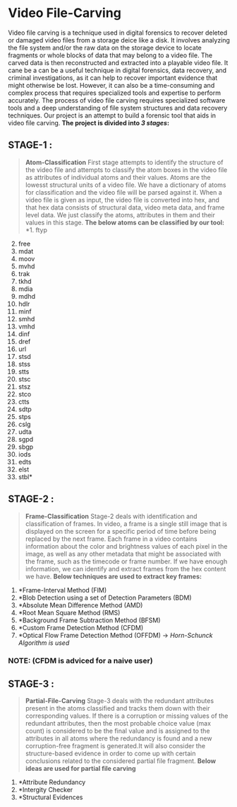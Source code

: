 # Video File-Carving
Video file carving is a technique used in digital forensics to recover deleted or damaged video files from a storage deice like a disk. It involves analyzing the file system and/or the raw data on the storage device to locate fragments or whole blocks of data that may belong to a video file. The carved data is then reconstructed and extracted into a playable video file. It cane be a can be a useful technique in digital forensics, data recovery, and criminal investigations, as it can help to recover important evidence that might otherwise be lost. However, it can also be a time-consuming and complex process that requires specialized tools and expertise to perform accurately. The process of video file carving requires specialized software tools and a deep understanding of file system structures and data recovery techniques. Our project is an attempt to build a forensic tool that aids in video file carving.
**The project is divided into _3 stages_:**
## STAGE-1 : 
> **Atom-Classification**
First stage attempts to identify the structure of the video file and attempts to classify the atom boxes in the video file as attributes of individual atoms and their values. Atoms are the lowesst structural units of a video file. We have a dictionary of atoms for classification and the video file will be parsed against it. When a video file is given as input, the video file is converted into hex, and that hex data consists of structural data, video meta data, and frame level data. We just classify the atoms, attributes in them and their values in this stage. **The below atoms can be classified by our tool:**
*1. ftyp
2. free
3. mdat
4. moov
5. mvhd
6. trak
7. tkhd 
8. mdia
9. mdhd
10. hdlr
11. minf
12. smhd
13. vmhd
14. dinf
15. dref
16. url
17. stsd
18. stss
19. stts
20. stsc
21. stsz
22. stco
23. ctts
24. sdtp
25. stps
26. cslg
27. udta
28. sgpd
29. sbgp
30. iods
31. edts
32. elst
33. stbl*


## STAGE-2 :
> **Frame-Classification**
Stage-2 deals with identification and classification of frames. In video, a frame is a single still image that is displayed on the screen for a specific period of time before being replaced by the next frame. Each frame in a video contains information about the color and brightness values of each pixel in the image, as well as any other metadata that might be associated with the frame, such as the timecode or frame number. If we have enough information, we can identify and extract frames from the hex content we have. **Below techniques are used to extract key frames:**
1. *Frame-Interval Method (FIM)
2. *Blob Detection using a set of Detection Parameters (BDM)
3. *Absolute Mean Difference Method (AMD)
4. *Root Mean Square Method (RMS)
5. *Background Frame Subtraction Method (BFSM)
6. *Custom Frame Detection Method (CFDM)
7. *Optical Flow Frame Detection Method (OFFDM) -> *Horn-Schunck Algorithm is used*
 ### NOTE: (CFDM is adviced for a naive user)

## STAGE-3 :
> **Partial-File-Carving**
Stage-3 deals with the redundant attributes present in the atoms classified and tracks them down with their corresponding values. If there is a corruption or missing values of the redundant attributes, then the most probable choice value (max count) is considered to be the final value and is assigned to the attributes in all atoms where the redundancy is found and a new corruption-free fragment is generated.It will also consider the structure-based evidence in order to come up with certain conclusions related to the considered partial file fragment. **Below ideas are used for partial file carving**
1. *Attribute Redundancy
2. *Intergity Checker
3. *Structural Evidences
